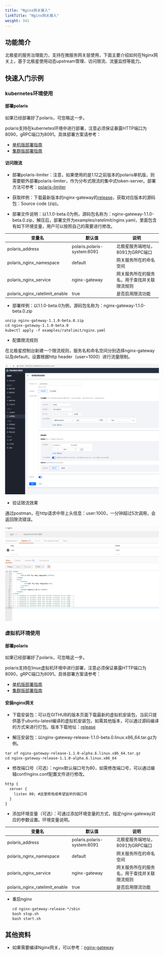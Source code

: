 ```yaml
---
title: "Nginx网关接入"
linkTitle: "Nginx网关接入"
weight: 341
---
```



## 功能简介

北极星的服务治理能力，支持在微服务网关层使用，下面主要介绍如何在Nginx网关上，基于北极星使用动态upstream管理、访问限流、流量监控等能力。

## 快速入门示例

### kubernetes环境使用

#### 部署polaris

如果已经部署好了polaris，可忽略这一步。

polaris支持在kubernetes环境中进行部署，注意必须保证暴露HTTP端口为8090，gRPC端口为8091。具体部署方案请参考：

- [单机版部署指南](https://polarismesh.cn/zh/doc/%E5%BF%AB%E9%80%9F%E5%85%A5%E9%97%A8/%E5%AE%89%E8%A3%85%E6%9C%8D%E5%8A%A1%E7%AB%AF/%E5%AE%89%E8%A3%85%E5%8D%95%E6%9C%BA%E7%89%88.html#kubernetes-%E5%AE%89%E8%A3%85)
- [集群版部署指南](https://polarismesh.cn/zh/doc/%E5%BF%AB%E9%80%9F%E5%85%A5%E9%97%A8/%E5%AE%89%E8%A3%85%E6%9C%8D%E5%8A%A1%E7%AB%AF/%E5%AE%89%E8%A3%85%E9%9B%86%E7%BE%A4%E7%89%88.html#%E9%83%A8%E7%BD%B2%E5%9C%A8kubernetes)

#### 访问限流

- 部署polaris-limiter：注意，如果使用的是1.12之前版本的polaris单机版，则需要额外部署polaris-limiter，作为分布式限流的集中式token-server。部署方法可参考：[polaris-limiter](https://github.com/polarismesh/polaris-limiter)

- 获取样例：下载最新版本的nginx-gateway的[release](https://github.com/polarismesh/nginx-gateway/releases)，获取对应版本的源码包：Source code (zip)。

- 部署文件说明：以1.1.0-beta.0为例，源码包名称为：nginx-gateway-1.1.0-beta.0.zip，解压后，部署文件为examples/ratelimit/nginx.yaml，里面包含有如下环境变量，用户可以按照自己的需要进行修改。

| 变量名                         | 默认值                      | 说明                                         |
| ------------------------------ | --------------------------- | -------------------------------------------- |
| polaris_address                | polaris.polaris-system:8091 | 北极星服务端地址，8091为GRPC端口             |
| polaris_nginx_namespace        | default                     | 网关服务所在的命名空间                       |
| polaris_nginx_service          | nginx-gateway               | 网关服务所在的服务名，用于查找并关联限流规则 |
| polaris_nginx_ratelimit_enable | true                        | 是否启用限流功能                             |

- 部署样例：以1.1.0-beta.0为例，源码包名称为：nginx-gateway-1.1.0-beta.0.zip

```
unzip nginx-gateway-1.1.0-beta.0.zip
cd nginx-gateway-1.1.0-beta.0
kubectl apply -f examples/ratelimit/nginx.yaml
```

- 配置限流规则

在北极星控制台新建一个限流规则，服务名和命名空间分别选择nginx-gateway以及default，设置根据http header（user=1000）进行流量限制。

![](../图片/nginx接入/限流规则.png)

- 验证限流效果

通过postman，在http请求中带上头信息：user:1000，一分钟超过5次调用，会返回限流错误。

![](../图片/nginx接入/限流效果.png)

### 虚拟机环境使用

#### 部署polaris

如果已经部署好了polaris，可忽略这一步。

polaris支持在linux虚拟机环境中进行部署，注意必须保证暴露HTTP端口为8090，gRPC端口为8091。具体部署方案请参考：

- [单机版部署指南](https://polarismesh.cn/zh/doc/%E5%BF%AB%E9%80%9F%E5%85%A5%E9%97%A8/%E5%AE%89%E8%A3%85%E6%9C%8D%E5%8A%A1%E7%AB%AF/%E5%AE%89%E8%A3%85%E5%8D%95%E6%9C%BA%E7%89%88.html#linux)
- [集群版部署指南](https://polarismesh.cn/zh/doc/%E5%BF%AB%E9%80%9F%E5%85%A5%E9%97%A8/%E5%AE%89%E8%A3%85%E6%9C%8D%E5%8A%A1%E7%AB%AF/%E5%AE%89%E8%A3%85%E9%9B%86%E7%BE%A4%E7%89%88.html#%E9%83%A8%E7%BD%B2%E5%9C%A8linux%E8%99%9A%E6%8B%9F%E6%9C%BA)

#### 安装nginx网关

- 下载安装包：可以在GITHUB的版本页面下载最新的虚拟机安装包，当前只提供基于ubuntu-latest编译的虚拟机安装包，如需其他版本，可以通过源码编译的方式来进行打包。版本下载地址：[release](https://github.com/polarismesh/nginx-gateway/releases)

- 解压安装包：以nginx-gateway-release-1.1.0-beta.0.linux.x86_64.tar.gz为例。

```
tar xf nginx-gateway-release-1.1.0-alpha.6.linux.x86_64.tar.gz
cd nginx-gateway-release-1.1.0-alpha.6.linux.x86_64
```

- 修改端口号（可选）：nginx默认端口号为80，如需修改端口号，可以通过编辑conf/nginx.conf配置文件进行修改。

```
http {
  server {
    listen 80; #这里修改成希望监听的端口号
  }
}  
```

- 添加环境变量（可选）：可通过添加环境变量的方式，指定nginx-gateway对应的参数设置。环境变量说明。

| 变量名                         | 默认值                      | 说明                                         |
| ------------------------------ | --------------------------- | -------------------------------------------- |
| polaris_address                | polaris.polaris-system:8091 | 北极星服务端地址，8091为GRPC端口             |
| polaris_nginx_namespace        | default                     | 网关服务所在的命名空间                       |
| polaris_nginx_service          | nginx-gateway               | 网关服务所在的服务名，用于查找并关联限流规则 |
| polaris_nginx_ratelimit_enable | true                        | 是否启用限流功能                             |

- 重启nginx

  ```
  cd nginx-gateway-release-*/sbin
  bash stop.sh
  bash start.sh
  ```

## 其他资料

- 如果需要编译Nginx网关，可以参考：[nginx-gateway](https://github.com/polarismesh/nginx-gateway)